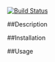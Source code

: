 [![Build Status](https://travis-ci.org/justinclayton/puppet-module-vsphere.png?branch=master)](https://travis-ci.org/justinclayton/puppet-module-vsphere)

##Description


##Installation


##Usage

